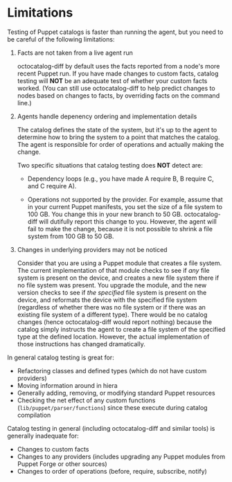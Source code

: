 # Limitations

Testing of Puppet catalogs is faster than running the agent, but you need to be careful of the following limitations:

1. Facts are not taken from a live agent run

    octocatalog-diff by default uses the facts reported from a node's more recent Puppet run. If you have made changes to custom facts, catalog testing will **NOT** be an adequate test of whether your custom facts worked. (You can still use octocatalog-diff to help predict changes to nodes based on changes to facts, by overriding facts on the command line.)

1. Agents handle depenency ordering and implementation details

    The catalog defines the state of the system, but it's up to the agent to determine how to bring the system to a point that matches the catalog. The agent is responsible for order of operations and actually making the change.

    Two specific situations that catalog testing does **NOT** detect are:

    - Dependency loops (e.g., you have made A require B, B require C, and C require A).

    - Operations not supported by the provider. For example, assume that in your current Puppet manifests, you set the size of a file system to 100 GB. You change this in your new branch to 50 GB. octocatalog-diff will dutifully report this change to you. However, the agent will fail to make the change, because it is not possible to shrink a file system from 100 GB to 50 GB.

1. Changes in underlying providers may not be noticed

    Consider that you are using a Puppet module that creates a file system. The current implementation of that module checks to see if *any* file system is present on the device, and creates a new file system there if no file system was present. You upgrade the module, and the new version checks to see if *the specified* file system is present on the device, and reformats the device with the specified file system (regardless of whether there was no file system or if there was an existing file system of a different type). There would be no catalog changes (hence octocatalog-diff would report nothing) because the catalog simply instructs the agent to create a file system of the specified type at the defined location. However, the actual implementation of those instructions has changed dramatically.

In general catalog testing is great for:

  - Refactoring classes and defined types (which do not have custom providers)
  - Moving information around in hiera
  - Generally adding, removing, or modifying standard Puppet resources
  - Checking the net effect of any custom functions (`lib/puppet/parser/functions`) since these execute during catalog compilation

Catalog testing in general (including octocatalog-diff and similar tools) is generally inadequate for:

  - Changes to custom facts
  - Changes to any providers (includes upgrading any Puppet modules from Puppet Forge or other sources)
  - Changes to order of operations (before, require, subscribe, notify)
